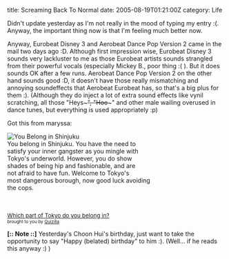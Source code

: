 title: Screaming Back To Normal
date: 2005-08-19T01:21:00Z
category: Life

Didn't update yesterday as I'm not really in the mood of typing my entry :(. Anyway, the important thing now is that I'm feeling much better now.

Anyway, Eurobeat Disney 3 and Aerobeat Dance Pop Version 2 came in the mail two days ago :D. Although first impression wise, Eurobeat Disney 3 sounds very lackluster to me as those Eurobeat artists sounds strangled from their powerful vocals (especially Mickey B., poor thing :( ). But it does sounds OK after a few runs. Aerobeat Dance Pop Version 2 on the other hand sounds good :D, it doesn't have those really mismatching and annoying soundeffects that Aerobeat Eurobeat has, so that's a big plus for them :). (Although they do inject a lot of extra sound effects like vynil scratching, all those "Heys~~~", "Hoo~~~" and other male wailing overused in dance tunes, but everything is used appropriately :p)

Got this from maryssa:

<img src="http://images.quizilla.com/B/blackboxrox/1124046305_Shinjuku.jpg" border="0" alt="You Belong in Shinjuku"><br />You belong in Shinjuku. You have the need to<br />satisfy your inner gangster as you mingle with<br />Tokyo's underworld. However, you do show<br />shades of being hip and fashionable, and are<br />not afraid to have fun. Welcome to Tokyo's<br />most dangerous borough, now good luck avoiding<br />the cops.

<br /><br /><a href="http://quizilla.com/users/blackboxrox/quizzes/Which%20part%20of%20Tokyo%20do%20you%20belong%20in%3F/"> <font size="-1">Which part of Tokyo do you belong in?</font></a><br /> <font size="-3">brought to you by <a href="http://quizilla.com">Quizilla</a></font>

<b>[:: Note ::]</b>
Yesterday's Choon Hui's birthday, just want to take the opportunity to say "Happy (belated) birthday" to him :). (Well… if he reads this anyway :) )
